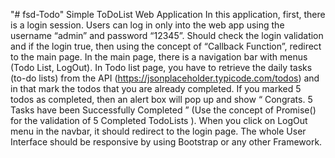 "# fsd-Todo" 
Simple ToDoList Web Application
In this application, first, there is a login session. Users can log in only into the web app using the username “admin” and password “12345”. Should check the login validation and if the login true, then using the concept of “Callback Function”, redirect to the main page. In the main page, there is a navigation bar with menus (Todo List, LogOut). In Todo list page, you have to retrieve the daily tasks (to-do lists) from the API (https://jsonplaceholder.typicode.com/todos) and in that mark the todos that you are already completed. If you marked 5 todos as completed, then an alert box will pop up and show “ Congrats. 5 Tasks have been Successfully Completed ” (Use the concept of Promise() for the validation of 5 Completed TodoLists ). When you click on LogOut menu in the navbar, it should redirect to the login page. The whole User Interface should be responsive by using Bootstrap or any other Framework.